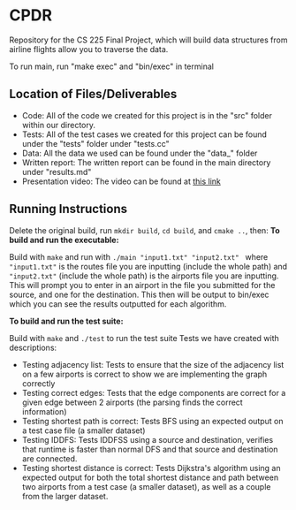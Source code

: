 # CPDR

Repository for the CS 225 Final Project, which will build data structures from airline flights allow you to traverse the data.

To run main, run "make exec" and "bin/exec" in terminal
## Location of Files/Deliverables

 - Code: All of the code we created for this project is in the "src" folder within our directory.
 - Tests: All of the test cases we created for this project can be found under the "tests" folder under "tests.cc"
 - Data: All the data we used can be found under the "data_" folder
 - Written report: The written report can be found in the main directory under "results.md" 
 - Presentation video: The video can be found at [this link](https://youtu.be/IYe8nqEj9VA)

## Running Instructions
Delete the original build, run `mkdir build`, `cd build`, and `cmake ..`, then:
**To build and run the executable:**

Build with `make` and run with `./main "input1.txt" "input2.txt" ` where `"input1.txt"` is the routes file you are inputting (include the whole path) and `"input2.txt"` (include the whole path) is the airports file you are inputting.
This will prompt you to enter in an airport in the file you submitted for the source, and one for the destination. This then will be output to bin/exec which you can  see the results outputted for each algorithm.

 **To build and run the test suite:**

Build with `make` and `./test` to run the test suite 
Tests we have created with descriptions:

 - Testing adjacency list: Tests to ensure that the size of the adjacency list on a few airports is correct to show we are implementing the graph correctly
 - Testing correct edges: Tests that the edge components are correct for a given edge between 2 airports (the parsing finds the correct information)
 - Testing shortest path is correct: Tests BFS using an expected output on a test case file (a smaller dataset)
 - Testing IDDFS: Tests IDDFSS using a source and destination, verifies that runtime is faster than normal DFS and that source and destination are connected.
 - Testing shortest distance is correct: Tests Dijkstra's algorithm using an expected output for both the total shortest distance and path between two airports from a test case (a smaller dataset), as well as a couple from the larger dataset.
